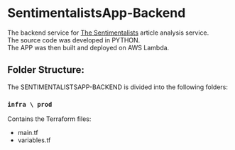 # SentimentalistsApp-Backend

The backend service for [The Sentimentalists](https://thesentimentalists.github.io) article analysis service.<br />
The source code was developed in PYTHON. <br />
The APP was then built and deployed on AWS Lambda.<br />


## Folder Structure:

The SENTIMENTALISTSAPP-BACKEND is divided into the following folders:

### `infra \ prod`
Contains the Terraform files:<br />
  -  main.tf<br />
  -  variables.tf<br />
